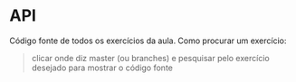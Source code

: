 # API
Código fonte de todos os exercícios da aula.
Como procurar um exercício:
> clicar onde diz master (ou branches) e pesquisar pelo exercício desejado para mostrar o código fonte
